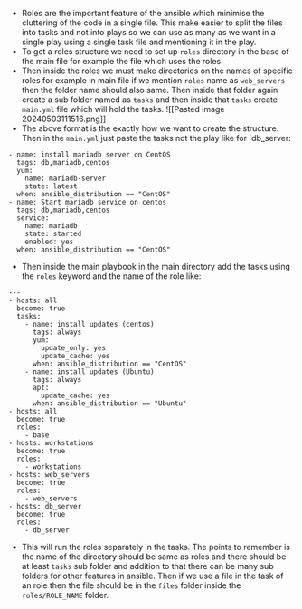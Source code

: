 - Roles are the important feature of the ansible which minimise the cluttering of the code in a single file. This make easier to split the files into tasks and not into plays so we can use as many as we want in a single play using a single task file and mentioning it in the play.
- To get a roles structure we need to set up `roles` directory in the base of the main file for example the file which uses the roles.
- Then inside the roles we must make directories on the names of specific roles for example in main file if we mention `roles` name as `web_servers` then the folder name should also same. Then inside that folder again create a sub folder named as `tasks` and then inside that `tasks` create `main.yml` file which will hold the tasks.
![[Pasted image 20240503111516.png]]
- The above format is the exactly how we want to create the structure. Then in the `main.yml` just paste the tasks not the play like for `db_server:
```
- name: install mariadb server on CentOS
  tags: db,mariadb,centos
  yum:
    name: mariadb-server
    state: latest
  when: ansible_distribution == "CentOS"  
- name: Start mariadb service on centos
  tags: db,mariadb,centos
  service:
    name: mariadb
    state: started 
    enabled: yes
  when: ansible_distribution == "CentOS"
```
- Then inside the main playbook in the main directory add the tasks using the `roles` keyword and the name of the role like:
```
---
- hosts: all
  become: true
  tasks:
    - name: install updates (centos)
      tags: always
      yum:
        update_only: yes
        update_cache: yes
      when: ansible_distribution == "CentOS"
    - name: install updates (Ubuntu)
      tags: always
      apt:
        update_cache: yes
      when: ansible_distribution == "Ubuntu"
- hosts: all
  become: true
  roles:
    - base
- hosts: workstations
  become: true
  roles:
    - workstations
- hosts: web_servers
  become: true
  roles:
    - web_servers
- hosts: db_server
  become: true
  roles:
    - db_server
```
- This will run the roles separately in the tasks. The points to remember is the name of the directory should be same as roles and there should be at least `tasks` sub folder and addition to that there can be many sub folders for other features in ansible. Then if we use a file in the task of an role then the file should be in the `files` folder inside the `roles/ROLE_NAME` folder.